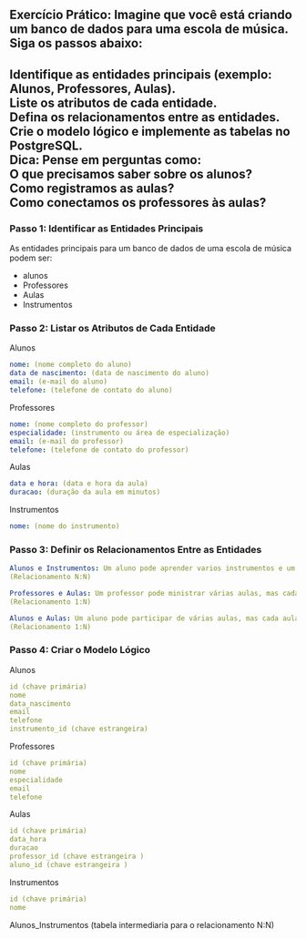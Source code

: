## Exercício Prático: Imagine que você está criando um banco de dados para uma escola de música. Siga os passos abaixo:
Identifique as entidades principais (exemplo: Alunos, Professores, Aulas).<br>
Liste os atributos de cada entidade.<br>
Defina os relacionamentos entre as entidades.<br>
Crie o modelo lógico e implemente as tabelas no PostgreSQL.<br>
Dica: Pense em perguntas como:<br>
O que precisamos saber sobre os alunos?<br>
Como registramos as aulas?<br>
Como conectamos os professores às aulas?
----

### Passo 1: Identificar as Entidades Principais
As entidades principais para um banco de dados de uma escola de música podem ser:
- alunos
- Professores
- Aulas
- Instrumentos

### Passo 2: Listar os Atributos de Cada Entidade
Alunos
````yml
nome: (nome completo do aluno)
data de nascimento: (data de nascimento do aluno)
email: (e-mail do aluno)
telefone: (telefone de contato do aluno)
````
Professores
````yml
nome: (nome completo do professor)
especialidade: (instrumento ou área de especialização)
email: (e-mail do professor)
telefone: (telefone de contato do professor)
````
Aulas
````yml
data e hora: (data e hora da aula)
duracao: (duração da aula em minutos)
````
Instrumentos
````yml
nome: (nome do instrumento)
````
### Passo 3: Definir os Relacionamentos Entre as Entidades
````yml
Alunos e Instrumentos: Um aluno pode aprender varios instrumentos e um instrumento pode ser aprendido por vários alunos. 
(Relacionamento N:N)

Professores e Aulas: Um professor pode ministrar várias aulas, mas cada aula é ministrada por apenas um professor.
(Relacionamento 1:N)

Alunos e Aulas: Um aluno pode participar de várias aulas, mas cada aula é associada a apenas um aluno.
(Relacionamento 1:N)
````
### Passo 4: Criar o Modelo Lógico
Alunos
````yml
id (chave primária)
nome 
data_nascimento 
email 
telefone 
instrumento_id (chave estrangeira)
````
Professores
````yml
id (chave primária)
nome 
especialidade 
email 
telefone 

````
Aulas
````yml
id (chave primária)
data_hora 
duracao 
professor_id (chave estrangeira )
aluno_id (chave estrangeira )
````
Instrumentos
````yml
id (chave primária)
nome 
````
Alunos_Instrumentos (tabela intermediaria para o relacionamento N:N)


  
